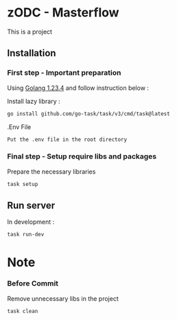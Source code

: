 
# zODC - Masterflow
This is a project

## Installation

### First step - Important preparation

Using [Golang 1.23.4](*https://go.dev/dl/) and follow instruction below :

Install lazy library :
```bash
go install github.com/go-task/task/v3/cmd/task@latest
```

.Env File
```
Put the .env file in the root directory
```

### Final step - Setup require libs and packages

Prepare the necessary libraries
```bash
task setup
```

## Run server

In development :
```bash
task run-dev
```

# Note

### Before Commit

Remove unnecessary libs in the project
```bash
task clean
```
